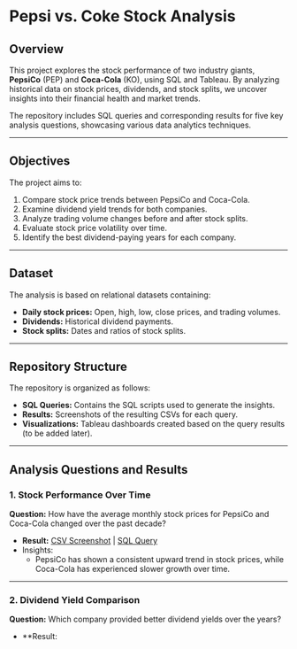 # Pepsi vs. Coke Stock Analysis

## Overview
This project explores the stock performance of two industry giants, **PepsiCo** (PEP) and **Coca-Cola** (KO), using SQL and Tableau. By analyzing historical data on stock prices, dividends, and stock splits, we uncover insights into their financial health and market trends.

The repository includes SQL queries and corresponding results for five key analysis questions, showcasing various data analytics techniques.

---

## Objectives
The project aims to:
1. Compare stock price trends between PepsiCo and Coca-Cola.
2. Examine dividend yield trends for both companies.
3. Analyze trading volume changes before and after stock splits.
4. Evaluate stock price volatility over time.
5. Identify the best dividend-paying years for each company.

---

## Dataset
The analysis is based on relational datasets containing:
- **Daily stock prices:** Open, high, low, close prices, and trading volumes.
- **Dividends:** Historical dividend payments.
- **Stock splits:** Dates and ratios of stock splits.

---

## Repository Structure
The repository is organized as follows:
- **SQL Queries:** Contains the SQL scripts used to generate the insights.
- **Results:** Screenshots of the resulting CSVs for each query.
- **Visualizations:** Tableau dashboards created based on the query results (to be added later).

---

## Analysis Questions and Results

### 1. Stock Performance Over Time
**Question:** How have the average monthly stock prices for PepsiCo and Coca-Cola changed over the past decade?  
- **Result:** [CSV Screenshot](#) | [SQL Query](#)  
- Insights:
  - PepsiCo has shown a consistent upward trend in stock prices, while Coca-Cola has experienced slower growth over time.

---

### 2. Dividend Yield Comparison
**Question:** Which company provided better dividend yields over the years?  
- **Result:
